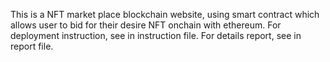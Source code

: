 This is a NFT market place blockchain website, using smart contract which allows user to bid for their desire NFT onchain with ethereum. For deployment instruction, see in instruction file. For details report, see in report file.
